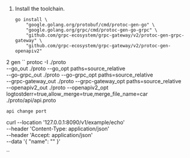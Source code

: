 1. Install the toolchain.

   ```shell
   go install \
       "google.golang.org/protobuf/cmd/protoc-gen-go" \
       "google.golang.org/grpc/cmd/protoc-gen-go-grpc" \
       "github.com/grpc-ecosystem/grpc-gateway/v2/protoc-gen-grpc-gateway" \
       "github.com/grpc-ecosystem/grpc-gateway/v2/protoc-gen-openapiv2"
   ```
2 gen 
``
protoc -I ./proto \
  --go_out ./proto --go_opt paths=source_relative \
  --go-grpc_out ./proto --go-grpc_opt paths=source_relative \
  --grpc-gateway_out ./proto --grpc-gateway_opt paths=source_relative \
  --openapiv2_out ./proto --openapiv2_opt logtostderr=true,allow_merge=true,merge_file_name=car \
  ./proto/api/api.proto

``
api change port
``

curl --location '127.0.0.1:8090/v1/example/echo' \
--header 'Content-Type: application/json' \
--header 'Accept: application/json' \
--data '{
  "name": "<string>"
}'

``